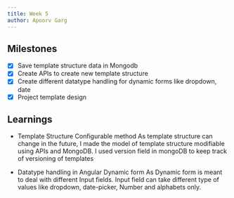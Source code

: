 ```yaml
---
title: Week 5
author: Apoorv Garg
---
```


## Milestones
- [x] Save template structure data in Mongodb
- [x] Create APIs to create new template structure
- [x] Create different datatype handling for dynamic forms like dropdown, date
- [x] Project template design

## Learnings

- Template Structure Configurable method
As template structure can change in the future, I made the model of template structure modifiable using APIs and MongoDB. I used version field in mongoDB to keep track of versioning of templates

- Datatype handling in Angular Dynamic form
As Dynamic form is meant to deal with different Input fields. Input field can take different type of values like dropdown, date-picker, Number and alphabets only. 